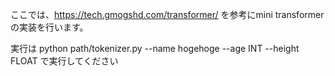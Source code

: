 ここでは、https://tech.gmogshd.com/transformer/ を参考にmini transformerの実装を行います。

実行は
python path/tokenizer.py --name hogehoge --age INT --height FLOAT
で実行してください